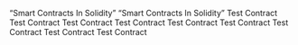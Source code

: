 “Smart Contracts In Solidity”
“Smart Contracts In Solidity”
Test Contract
Test Contract
Test Contract
Test Contract
Test Contract
Test Contract
Test Contract
Test Contract
Test Contract
